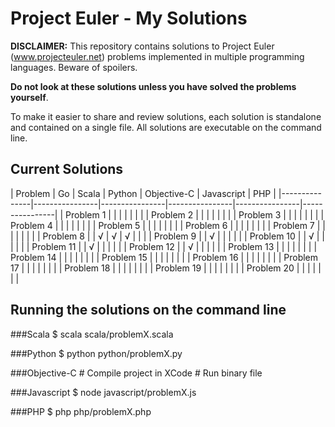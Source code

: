 Project Euler - My Solutions
============================

**DISCLAIMER:** This repository contains solutions to Project Euler (www.projecteuler.net) problems implemented in multiple programming languages. Beware of spoilers.

**Do not look at these solutions unless you have solved the problems yourself**.

To make it easier to share and review solutions, each solution is standalone and contained on a single file. All solutions are executable on the command line.

Current Solutions
-----------------

| Problem | Go | Scala | Python | Objective-C | Javascript | PHP |
|---------------|----------------|----------------|----------------|----------------|----------------|
| Problem 1 | | | | | | |
| Problem 2 | | | | | | |
| Problem 3 | | | | | | |
| Problem 4 | | | | | | |
| Problem 5 | | | | | | |
| Problem 6 | | | | | | |
| Problem 7 | | | | | | |
| Problem 8 | | √ | √ | √ | | |
| Problem 9 | | √ | | | | |
| Problem 10 | | √ | | | | |
| Problem 11 | | √ | | | | |
| Problem 12 | | √ | | | | |
| Problem 13 | | | | | | |
| Problem 14 | | | | | | |
| Problem 15 | | | | | | |
| Problem 16 | | | | | | |
| Problem 17 | | | | | | |
| Problem 18 | | | | | | |
| Problem 19 | | | | | | |
| Problem 20 | | | | | | |

Running the solutions on the command line
-----------------------------------------

###Scala
    $ scala scala/problemX.scala

###Python
    $ python python/problemX.py

###Objective-C
	# Compile project in XCode
	# Run binary file

###Javascript
    $ node javascript/problemX.js

###PHP
    $ php php/problemX.php